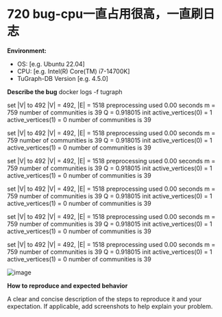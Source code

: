 # 720 bug-cpu一直占用很高，一直刷日志
**Environment:**
- OS: [e.g. Ubuntu 22.04]
- CPU: [e.g. Intel(R) Core(TM) i7-14700K]
- TuGraph-DB Version [e.g. 4.5.0]

**Describe the bug**
docker logs -f tugraph

set |V| to 492
|V| =  492, |E| = 1518
preprocessing used 0.00 seconds
m = 759
number of communities is 39
Q = 0.918015
init
active_vertices(0) = 1
active_vertices(1) = 0
number of communities is 39

set |V| to 492
|V| =  492, |E| = 1518
preprocessing used 0.00 seconds
m = 759
number of communities is 39
Q = 0.918015
init
active_vertices(0) = 1
active_vertices(1) = 0
number of communities is 39

set |V| to 492
|V| =  492, |E| = 1518
preprocessing used 0.00 seconds
m = 759
number of communities is 39
Q = 0.918015
init
active_vertices(0) = 1
active_vertices(1) = 0
number of communities is 39

set |V| to 492
|V| =  492, |E| = 1518
preprocessing used 0.00 seconds
m = 759
number of communities is 39
Q = 0.918015
init
active_vertices(0) = 1
active_vertices(1) = 0
number of communities is 39

set |V| to 492
|V| =  492, |E| = 1518
preprocessing used 0.00 seconds
m = 759
number of communities is 39
Q = 0.918015
init
active_vertices(0) = 1
active_vertices(1) = 0
number of communities is 39

set |V| to 492
|V| =  492, |E| = 1518
preprocessing used 0.00 seconds
m = 759
number of communities is 39
Q = 0.918015
init
active_vertices(0) = 1
active_vertices(1) = 0
number of communities is 39

![image](https://github.com/user-attachments/assets/1c7e9f27-e24a-4f13-9253-a094ea817d60)

**How to reproduce and expected behavior**

A clear and concise description of the steps to reproduce it and your expectation. If applicable, add screenshots to help explain your problem.
